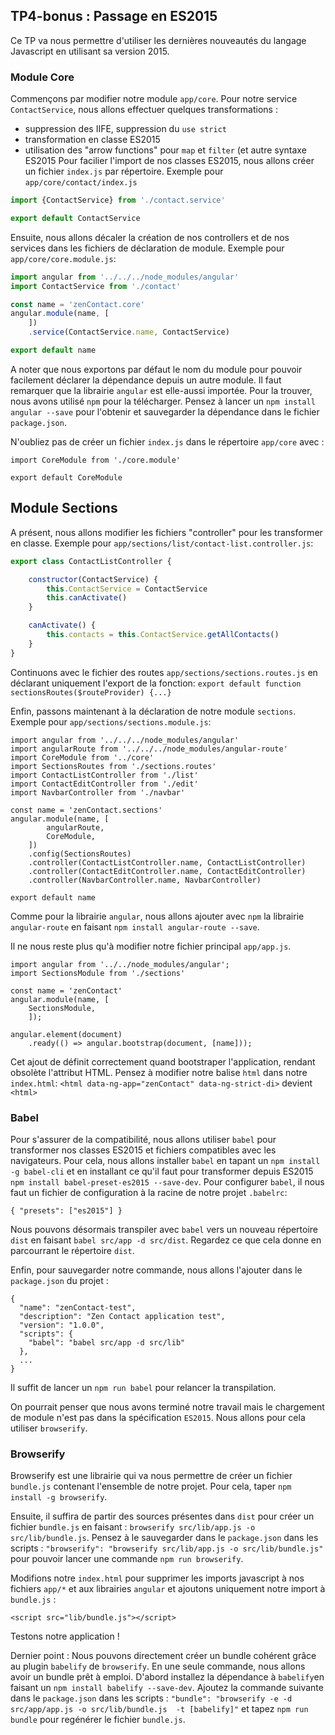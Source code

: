 <div class="pb"></div>

## TP4-bonus : Passage en ES2015

Ce TP va nous permettre d'utiliser les dernières nouveautés du langage Javascript en utilisant sa version 2015.

### Module Core

Commençons par modifier notre module `app/core`. Pour notre service `ContactService`, nous allons effectuer quelques transformations :
- suppression des IIFE, suppression du `use strict`
- transformation en classe ES2015
- utilisation des "arrow functions" pour `map` et `filter` (et autre syntaxe ES2015
Pour facilier l'import de nos classes ES2015, nous allons créer un fichier `index.js` par répertoire. Exemple pour `app/core/contact/index.js`
```js
import {ContactService} from './contact.service'

export default ContactService
```


Ensuite, nous allons décaler la création de nos controllers et de nos services dans les fichiers de déclaration de module. Exemple pour `app/core/core.module.js`:
```js
import angular from '../../../node_modules/angular'
import ContactService from './contact'

const name = 'zenContact.core'
angular.module(name, [
    ])
    .service(ContactService.name, ContactService)

export default name
```
A noter que nous exportons par défaut le nom du module pour pouvoir facilement déclarer la dépendance depuis un autre module.
Il faut remarquer que la librairie `angular` est elle-aussi importée. Pour la trouver, nous avons utilisé `npm` pour la télécharger. Pensez à lancer un `npm install angular --save` pour l'obtenir et sauvegarder la dépendance dans le fichier `package.json`.

N'oubliez pas de créer un fichier `index.js` dans le répertoire `app/core` avec :
```
import CoreModule from './core.module'

export default CoreModule
```

## Module Sections
A présent, nous allons modifier les fichiers "controller" pour les transformer en classe. Exemple pour `app/sections/list/contact-list.controller.js`:
```js
export class ContactListController {

    constructor(ContactService) {
        this.ContactService = ContactService
        this.canActivate()
    }

    canActivate() {
        this.contacts = this.ContactService.getAllContacts()
    }
}
```

Continuons avec le fichier des routes `app/sections/sections.routes.js` en déclarant uniquement l'export de la fonction: `export default function sectionsRoutes($routeProvider) {...}`

Enfin, passons maintenant à la déclaration de notre module `sections`. Exemple pour `app/sections/sections.module.js`:
```
import angular from '../../../node_modules/angular'
import angularRoute from '../../../node_modules/angular-route'
import CoreModule from '../core'
import SectionsRoutes from './sections.routes'
import ContactListController from './list'
import ContactEditController from './edit'
import NavbarController from './navbar'

const name = 'zenContact.sections'
angular.module(name, [
        angularRoute,
        CoreModule,
    ])
    .config(SectionsRoutes)
    .controller(ContactListController.name, ContactListController)
    .controller(ContactEditController.name, ContactEditController)
    .controller(NavbarController.name, NavbarController)

export default name
```
Comme pour la librairie `angular`, nous allons ajouter avec `npm` la librairie `angular-route` en faisant `npm install angular-route --save`.

Il ne nous reste plus qu'à modifier notre fichier principal `app/app.js`.
```
import angular from '../../node_modules/angular';
import SectionsModule from './sections'

const name = 'zenContact'
angular.module(name, [
    SectionsModule,
    ]);

angular.element(document)
    .ready(() => angular.bootstrap(document, [name]));
```
Cet ajout de définit correctement quand bootstraper l'application, rendant obsolète l'attribut HTML.
Pensez à modifier notre balise `html` dans notre `index.html`: 
`<html data-ng-app="zenContact" data-ng-strict-di>` devient `<html>`

### Babel

Pour s'assurer de la compatibilité, nous allons utiliser `babel` pour transformer nos classes ES2015 et fichiers compatibles avec les navigateurs. Pour cela, nous allons installer `babel` en tapant un `npm install -g babel-cli` et en installant ce qu'il faut pour transformer depuis ES2015 `npm install babel-preset-es2015 --save-dev`. Pour configurer `babel`, il nous faut un fichier de configuration à la racine de notre projet `.babelrc`:
```
{ "presets": ["es2015"] }
```

Nous pouvons désormais transpiler avec `babel` vers un nouveau répertoire `dist` en faisant `babel src/app -d src/dist`.
Regardez ce que cela donne en parcourrant le répertoire `dist`.

Enfin, pour sauvegarder notre commande, nous allons l'ajouter dans le `package.json` du projet :
```
{
  "name": "zenContact-test",
  "description": "Zen Contact application test",
  "version": "1.0.0",
  "scripts": {
    "babel": "babel src/app -d src/lib"
  },
  ...
}
```
Il suffit de lancer un `npm run babel` pour relancer la transpilation.

On pourrait penser que nous avons terminé notre travail mais le chargement de module n'est pas dans la spécification `ES2015`. Nous allons pour cela utiliser `browserify`.

### Browserify

Browserify est une librairie qui va nous permettre de créer un fichier `bundle.js` contenant l'ensemble de notre projet.
Pour cela, taper `npm install -g browserify`.

Ensuite, il suffira de partir des sources présentes dans `dist` pour créer un fichier `bundle.js` en faisant : `browserify src/lib/app.js -o src/lib/bundle.js`.
Pensez à le sauvegarder dans le `package.json` dans les scripts : `"browserify": "browserify src/lib/app.js -o src/lib/bundle.js"` pour pouvoir lancer une commande `npm run browserify`.

Modifions notre `index.html` pour supprimer les imports javascript à nos fichiers `app/*` et aux librairies `angular` et ajoutons uniquement notre import à `bundle.js` :
```
<script src="lib/bundle.js"></script> 
```

Testons notre application !

Dernier point : Nous pouvons directement créer un bundle cohérent grâce au plugin `babelify` de `browserify`. En une seule commande, nous allons avoir un bundle prêt à emploi. D'abord installez la dépendance à `babelify`en faisant un `npm install babelify --save-dev`. Ajoutez la commande suivante dans le `package.json` dans les scripts : `"bundle": "browserify -e -d src/app/app.js -o src/lib/bundle.js  -t [babelify]"` et tapez `npm run bundle` pour regénérer le fichier `bundle.js`.
